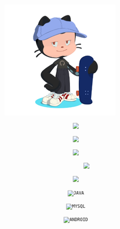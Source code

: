 <div id="header" align="center">  
	<img src="octocat.png" width="300" />
	<div>
		<code>
			<img width="40px" src="https://cdn.jsdelivr.net/gh/devicons/devicon/icons/html5/html5-plain.svg" />
		</code>
		<code>
			<img width="40px" src="https://cdn.jsdelivr.net/gh/devicons/devicon/icons/css3/css3-plain.svg" />
		</code>
		<code>
			<img width="40px" src="https://cdn.jsdelivr.net/gh/devicons/devicon/icons/javascript/javascript-plain.svg" />
		</code>
		<code>
            		<img width="40px" src="https://cdn.jsdelivr.net/gh/devicons/devicon/icons/git/git-plain.svg" />
          	</code>
		<code>
			<img width="40px" src="https://cdn.jsdelivr.net/gh/devicons/devicon/icons/github/github-original.svg" />
		</code>
		<code>
			<img width="40px" src="https://cdn.jsdelivr.net/gh/devicons/devicon/icons/java/java-original.svg" title = "JAVA"/>
		</code>
		<code>
			<img width="40px" src="https://cdn.jsdelivr.net/gh/devicons/devicon/icons/mysql/mysql-original.svg" title = "MYSQL"/>
		</code>
		<code>
			<img width="40px" src="https://cdn.jsdelivr.net/gh/devicons/devicon/icons/android/android-original.svg" title = "ANDROID"/>
		</code>
	</div>
</div>
